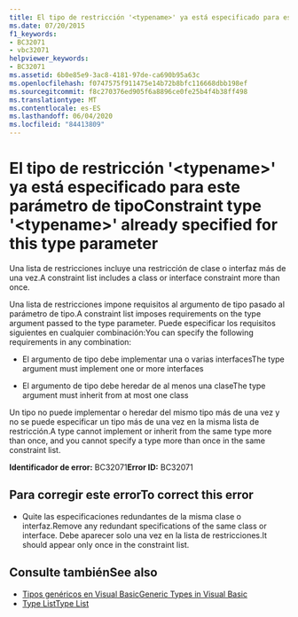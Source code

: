 ```yaml
---
title: El tipo de restricción '<typename>' ya está especificado para este parámetro de tipo
ms.date: 07/20/2015
f1_keywords:
- BC32071
- vbc32071
helpviewer_keywords:
- BC32071
ms.assetid: 6b0e85e9-3ac8-4181-97de-ca690b95a63c
ms.openlocfilehash: f0747575f911475e14b72b8bfc116668dbb198ef
ms.sourcegitcommit: f8c270376ed905f6a8896ce0fe25b4f4b38ff498
ms.translationtype: MT
ms.contentlocale: es-ES
ms.lasthandoff: 06/04/2020
ms.locfileid: "84413809"
---
```

# <a name="constraint-type-typename-already-specified-for-this-type-parameter"></a><span data-ttu-id="67722-102">El tipo de restricción '\<typename>' ya está especificado para este parámetro de tipo</span><span class="sxs-lookup"><span data-stu-id="67722-102">Constraint type '\<typename>' already specified for this type parameter</span></span>
<span data-ttu-id="67722-103">Una lista de restricciones incluye una restricción de clase o interfaz más de una vez.</span><span class="sxs-lookup"><span data-stu-id="67722-103">A constraint list includes a class or interface constraint more than once.</span></span>  
  
 <span data-ttu-id="67722-104">Una lista de restricciones impone requisitos al argumento de tipo pasado al parámetro de tipo.</span><span class="sxs-lookup"><span data-stu-id="67722-104">A constraint list imposes requirements on the type argument passed to the type parameter.</span></span> <span data-ttu-id="67722-105">Puede especificar los requisitos siguientes en cualquier combinación:</span><span class="sxs-lookup"><span data-stu-id="67722-105">You can specify the following requirements in any combination:</span></span>  
  
- <span data-ttu-id="67722-106">El argumento de tipo debe implementar una o varias interfaces</span><span class="sxs-lookup"><span data-stu-id="67722-106">The type argument must implement one or more interfaces</span></span>  
  
- <span data-ttu-id="67722-107">El argumento de tipo debe heredar de al menos una clase</span><span class="sxs-lookup"><span data-stu-id="67722-107">The type argument must inherit from at most one class</span></span>  
  
 <span data-ttu-id="67722-108">Un tipo no puede implementar o heredar del mismo tipo más de una vez y no se puede especificar un tipo más de una vez en la misma lista de restricción.</span><span class="sxs-lookup"><span data-stu-id="67722-108">A type cannot implement or inherit from the same type more than once, and you cannot specify a type more than once in the same constraint list.</span></span>  
  
 <span data-ttu-id="67722-109">**Identificador de error:** BC32071</span><span class="sxs-lookup"><span data-stu-id="67722-109">**Error ID:** BC32071</span></span>  
  
## <a name="to-correct-this-error"></a><span data-ttu-id="67722-110">Para corregir este error</span><span class="sxs-lookup"><span data-stu-id="67722-110">To correct this error</span></span>  
  
- <span data-ttu-id="67722-111">Quite las especificaciones redundantes de la misma clase o interfaz.</span><span class="sxs-lookup"><span data-stu-id="67722-111">Remove any redundant specifications of the same class or interface.</span></span> <span data-ttu-id="67722-112">Debe aparecer solo una vez en la lista de restricciones.</span><span class="sxs-lookup"><span data-stu-id="67722-112">It should appear only once in the constraint list.</span></span>  
  
## <a name="see-also"></a><span data-ttu-id="67722-113">Consulte también</span><span class="sxs-lookup"><span data-stu-id="67722-113">See also</span></span>

- [<span data-ttu-id="67722-114">Tipos genéricos en Visual Basic</span><span class="sxs-lookup"><span data-stu-id="67722-114">Generic Types in Visual Basic</span></span>](../programming-guide/language-features/data-types/generic-types.md)
- [<span data-ttu-id="67722-115">Type List</span><span class="sxs-lookup"><span data-stu-id="67722-115">Type List</span></span>](../language-reference/statements/type-list.md)

